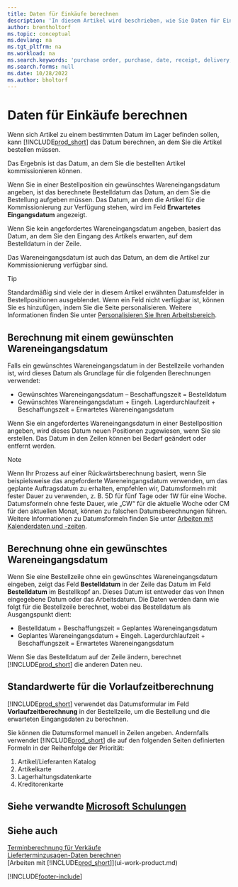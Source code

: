 ```yaml
---
title: Daten für Einkäufe berechnen
description: 'In diesem Artikel wird beschrieben, wie Sie Daten für Einkäufe berechnen können.'
author: brentholtorf
ms.topic: conceptual
ms.devlang: na
ms.tgt_pltfrm: na
ms.workload: na
ms.search.keywords: 'purchase order, purchase, date, receipt, delivery, lead time'
ms.search.forms: null
ms.date: 10/28/2022
ms.author: bholtorf
---
```

# <a name="calculate-dates-for-purchases"></a>Daten für Einkäufe berechnen

Wenn sich Artikel zu einem bestimmten Datum im Lager befinden sollen, kann [!INCLUDE[prod_short](includes/prod_short.md)] das Datum berechnen, an dem Sie die Artikel bestellen müssen. 

Das Ergebnis ist das Datum, an dem Sie die bestellten Artikel kommissionieren können.  

Wenn Sie in einer Bestellposition ein gewünschtes Wareneingangsdatum angeben, ist das berechnete Bestelldatum das Datum, an dem Sie die Bestellung aufgeben müssen. Das Datum, an dem die Artikel für die Kommissionierung zur Verfügung stehen, wird im Feld **Erwartetes Eingangsdatum** angezeigt.  

Wenn Sie kein angefordertes Wareneingangsdatum angeben, basiert das Datum, an dem Sie den Eingang des Artikels erwarten, auf dem Bestelldatum in der Zeile. 

Das Wareneingangsdatum ist auch das Datum, an dem die Artikel zur Kommissionierung verfügbar sind.  

> [!TIP]
> Standardmäßig sind viele der in diesem Artikel erwähnten Datumsfelder in Bestellpositionen ausgeblendet. Wenn ein Feld nicht verfügbar ist, können Sie es hinzufügen, indem Sie die Seite personalisieren. Weitere Informationen finden Sie unter [Personalisieren Sie Ihren Arbeitsbereich](ui-personalization-user.md).

## <a name="calculating-with-a-requested-receipt-date"></a>Berechnung mit einem gewünschten Wareneingangsdatum

Falls ein gewünschtes Wareneingangsdatum in der Bestellzeile vorhanden ist, wird dieses Datum als Grundlage für die folgenden Berechnungen verwendet:  

- Gewünschtes Wareneingangsdatum – Beschaffungszeit = Bestelldatum  
- Gewünschtes Wareneingangsdatum + Eingeh. Lagerdurchlaufzeit + Beschaffungszeit = Erwartetes Wareneingangsdatum  

Wenn Sie ein angefordertes Wareneingangsdatum in einer Bestellposition angeben, wird dieses Datum neuen Positionen zugewiesen, wenn Sie sie erstellen. Das Datum in den Zeilen können bei Bedarf geändert oder entfernt werden.  

> [!NOTE]
> Wenn Ihr Prozess auf einer Rückwärtsberechnung basiert, wenn Sie beispielsweise das angeforderte Wareneingangsdatum verwenden, um das geplante Auftragsdatum zu erhalten, empfehlen wir, Datumsformeln mit fester Dauer zu verwenden, z. B. 5D für fünf Tage oder 1W für eine Woche. Datumsformeln ohne feste Dauer, wie „CW“ für die aktuelle Woche oder CM für den aktuellen Monat, können zu falschen Datumsberechnungen führen. Weitere Informationen zu Datumsformeln finden Sie unter [Arbeiten mit Kalenderdaten und -zeiten](ui-enter-date-ranges.md).

## <a name="calculating-without-a-requested-receipt-date"></a>Berechnung ohne ein gewünschtes Wareneingangsdatum

Wenn Sie eine Bestellzeile ohne ein gewünschtes Wareneingangsdatum eingeben, zeigt das Feld **Bestelldatum** in der Zeile das Datum im Feld **Bestelldatum** im Bestellkopf an. Dieses Datum ist entweder das von Ihnen eingegebene Datum oder das Arbeitsdatum. Die Daten werden dann wie folgt für die Bestellzeile berechnet, wobei das Bestelldatum als Ausgangspunkt dient:  

- Bestelldatum + Beschaffungszeit = Geplantes Wareneingangsdatum  
- Geplantes Wareneingangsdatum + Eingeh. Lagerdurchlaufzeit + Beschaffungszeit = Erwartetes Wareneingangsdatum  

Wenn Sie das Bestelldatum auf der Zeile ändern, berechnet [!INCLUDE[prod_short](includes/prod_short.md)] die anderen Daten neu.  

## <a name="default-values-for-lead-time-calculation"></a>Standardwerte für die Vorlaufzeitberechnung

[!INCLUDE[prod_short](includes/prod_short.md)] verwendet das Datumsformular im Feld **Vorlaufzeitberechnung** in der Bestellzeile, um die Bestellung und die erwarteten Eingangsdaten zu berechnen.  

Sie können die Datumsformel manuell in Zeilen angeben. Andernfalls verwendet [!INCLUDE[prod_short](includes/prod_short.md)] die auf den folgenden Seiten definierten Formeln in der Reihenfolge der Priorität:

1. Artikel/Lieferanten Katalog
2. Artikelkarte
3. Lagerhaltungsdatenkarte
4. Kreditorenkarte

## <a name="see-related-microsoft-training"></a>Siehe verwandte [Microsoft Schulungen](/training/modules/estimate-receipt-dates-dynamics-365-business-central/)

## <a name="see-also"></a>Siehe auch

[Terminberechnung für Verkäufe](sales-date-calculation-for-sales.md)  
[Lieferterminzusagen-Daten berechnen](sales-how-to-calculate-order-promising-dates.md)  
[Arbeiten mit [!INCLUDE[prod_short](includes/prod_short.md)]](ui-work-product.md)  


[!INCLUDE[footer-include](includes/footer-banner.md)]
